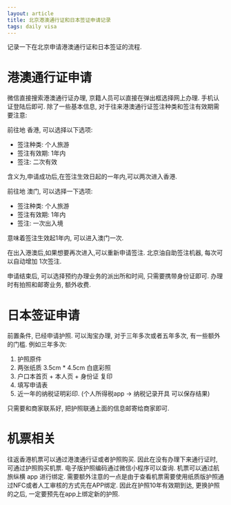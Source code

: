 ```yaml
---
layout: article
title: 北京港澳通行证和日本签证申请记录
tags: daily visa
---
```


记录一下在北京申请港澳通行证和日本签证的流程.

<!--more-->


# 港澳通行证申请

微信直接搜索港澳通行证办理, 京籍人员可以直接在弹出框选择网上办理. 手机认证登陆后即可.
除了一些基本信息, 对于往来港澳通行证签注种类和签注有效期需要注意:

前往地 香港, 可以选择以下选项:

- 签注种类: 个人旅游
- 签注有效期: 1年内
- 签注: 二次有效

含义为,申请成功后,在签注生效日起的一年内,可以两次进入香港.

前往地 澳门, 可以选择一下选项:

- 签注种类: 个人旅游
- 签注有效期: 1年内
- 签注: 一次出入境

意味着签注生效起1年内, 可以进入澳门一次.

在出入港澳后,如果想要再次进入,可以重新申请签注. 北京油自助签注机器, 每次可以自动增加 1次签注.

申请结束后, 可以选择预约办理业务的派出所和时间, 只需要携带身份证即可. 办理时有拍照和邮寄业务, 额外收费.

# 日本签证申请

前置条件, 已经申请护照. 可以淘宝办理, 对于三年多次或者五年多次, 有一些额外的门槛. 例如三年多次:

1. 护照原件
2. 两张纸质 3.5cm * 4.5cm 白底彩照
3. 户口本首页 + 本人页 + 身份证 复印
4. 填写申请表
5. 近一年的纳税证明彩印. (个人所得税app -> 纳税记录开具 可以保存结果)

只需要和商家联系好, 把护照联通上面的信息邮寄给商家即可.

# 机票相关

往返香港机票可以通过港澳通行证或者护照购买. 因此在没有办理下来通行证时, 
可通过护照购买机票. 电子版护照编码通过微信小程序可以查询. 机票可以通过航旅纵横 app 进行绑定.
需要额外注意的一点是由于查看机票需要使用纸质版护照通过NFC或者人工审核的方式先在APP绑定. 因此在护照10年有效期到达,
更换护照的之后, 一定要预先在app上绑定新的护照.


